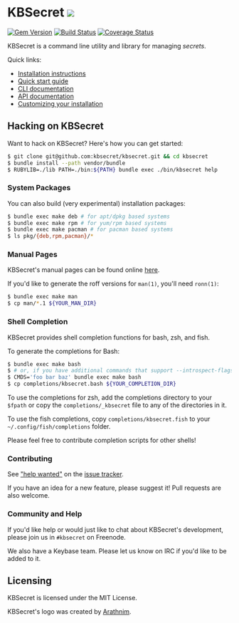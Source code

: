 KBSecret ![](https://kbsecret.github.io/res/logo50.png)
========

[![Gem Version](https://badge.fury.io/rb/kbsecret.svg)](https://badge.fury.io/rb/kbsecret)
[![Build Status](https://travis-ci.org/kbsecret/kbsecret.svg?branch=master)](https://travis-ci.org/kbsecret/kbsecret)
[![Coverage Status](https://coveralls.io/repos/github/kbsecret/kbsecret/badge.svg)](https://coveralls.io/github/kbsecret/kbsecret?branch=coveralls)

KBSecret is a command line utility and library for managing *secrets*.

Quick links:

* [Installation instructions](https://kbsecret.github.io/installation)
* [Quick start guide](https://kbsecret.github.io/quickstart)
* [CLI documentation](https://kbsecret.github.io/man/)
* [API documentation](http://www.rubydoc.info/gems/kbsecret/)
* [Customizing your installation](https://kbsecret.github.io/customization)

## Hacking on KBSecret

Want to hack on KBSecret? Here's how you can get started:

```bash
$ git clone git@github.com:kbsecret/kbsecret.git && cd kbsecret
$ bundle install --path vendor/bundle
$ RUBYLIB=./lib PATH=./bin:${PATH} bundle exec ./bin/kbsecret help
```

### System Packages

You can also build (very experimental) installation packages:

```bash
$ bundle exec make deb # for apt/dpkg based systems
$ bundle exec make rpm # for yum/rpm based systems
$ bundle exec make pacman # for pacman based systems
$ ls pkg/{deb,rpm,pacman}/*
```

### Manual Pages

KBSecret's manual pages can be found online
[here](https://yossarian.net/docs/kbsecret-man/kbsecret.1).

If you'd like to generate the roff versions for `man(1)`, you'll need `ronn(1)`:

```bash
$ bundle exec make man
$ cp man/*.1 ${YOUR_MAN_DIR}
```

### Shell Completion

KBSecret provides shell completion functions for bash, zsh, and fish.

To generate the completions for Bash:

```bash
$ bundle exec make bash
$ # or, if you have additional commands that support --introspect-flags:
$ CMDS='foo bar baz' bundle exec make bash
$ cp completions/kbsecret.bash ${YOUR_COMPLETION_DIR}
```

To use the completions for zsh, add the completions directory to your `$fpath` or copy the
`completions/_kbsecret` file to any of the directories in it.

To use the fish completions, copy `completions/kbsecret.fish` to your `~/.config/fish/completions` folder.

Please feel free to contribute completion scripts for other shells!

### Contributing

See ["help wanted"](https://github.com/kbsecret/kbsecret/issues?q=is%3Aissue+is%3Aopen+label%3A%22help+wanted%22)
on the [issue tracker](https://github.com/kbsecret/kbsecret/issues).

If you have an idea for a new feature, please suggest it! Pull requests are also welcome.

### Community and Help

If you'd like help or would just like to chat about KBSecret's development, please
join us in `#kbsecret` on Freenode.

We also have a Keybase team. Please let us know on IRC if you'd like to be added to it.

## Licensing

KBSecret is licensed under the MIT License.

KBSecret's logo was created by [Arathnim](http://arathnim.me).
